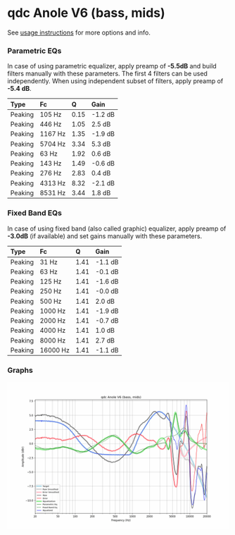 # qdc Anole V6 (bass, mids)
See [usage instructions](https://github.com/jaakkopasanen/AutoEq#usage) for more options and info.

### Parametric EQs
In case of using parametric equalizer, apply preamp of **-5.5dB** and build filters manually
with these parameters. The first 4 filters can be used independently.
When using independent subset of filters, apply preamp of **-5.4 dB**.

| Type    | Fc      |    Q | Gain    |
|:--------|:--------|:-----|:--------|
| Peaking | 105 Hz  | 0.15 | -1.2 dB |
| Peaking | 446 Hz  | 1.05 | 2.5 dB  |
| Peaking | 1167 Hz | 1.35 | -1.9 dB |
| Peaking | 5704 Hz | 3.34 | 5.3 dB  |
| Peaking | 63 Hz   | 1.92 | 0.6 dB  |
| Peaking | 143 Hz  | 1.49 | -0.6 dB |
| Peaking | 276 Hz  | 2.83 | 0.4 dB  |
| Peaking | 4313 Hz | 8.32 | -2.1 dB |
| Peaking | 8531 Hz | 3.44 | 1.8 dB  |

### Fixed Band EQs
In case of using fixed band (also called graphic) equalizer, apply preamp of **-3.0dB**
(if available) and set gains manually with these parameters.

| Type    | Fc       |    Q | Gain    |
|:--------|:---------|:-----|:--------|
| Peaking | 31 Hz    | 1.41 | -1.1 dB |
| Peaking | 63 Hz    | 1.41 | -0.1 dB |
| Peaking | 125 Hz   | 1.41 | -1.6 dB |
| Peaking | 250 Hz   | 1.41 | -0.0 dB |
| Peaking | 500 Hz   | 1.41 | 2.0 dB  |
| Peaking | 1000 Hz  | 1.41 | -1.9 dB |
| Peaking | 2000 Hz  | 1.41 | -0.7 dB |
| Peaking | 4000 Hz  | 1.41 | 1.0 dB  |
| Peaking | 8000 Hz  | 1.41 | 2.7 dB  |
| Peaking | 16000 Hz | 1.41 | -1.1 dB |

### Graphs
![](./qdc%20Anole%20V6%20(bass,%20mids).png)